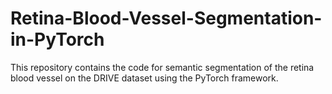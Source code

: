 # Retina-Blood-Vessel-Segmentation-in-PyTorch

This repository contains the code for semantic segmentation of the retina blood vessel on the DRIVE dataset using the PyTorch framework.
